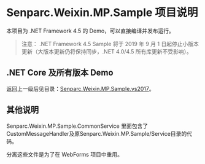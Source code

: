# Senparc.Weixin.MP.Sample 项目说明

本项目为 .NET Framework 4.5 的 Demo，可以直接编译并发布运行。

> 注意： .NET Framework 4.5 Sample 将于 2019 年 9 月 1 日起停止小版本更新（大版本更新仍将保持同步，.NET 4.0/4.5 所有库更新不受影响）。

## .NET Core 及所有版本 Demo

返回上一级后见目录：[Senparc.Weixin.MP.Sample.vs2017](../Senparc.Weixin.MP.Sample.vs2017)。


## 其他说明

Senparc.Weixin.MP.Sample.CommonService 里面包含了CustomMessageHandler及原Senparc.Weixin.MP.Sample/Service目录的代码。

分离这些文件是为了在 WebForms 项目中重用。
